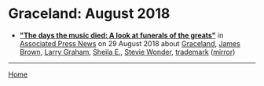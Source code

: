 # Graceland: August 2018

 - [**"The days the music died: A look at funerals of the greats"**](https://www.apnews.com/7d546ab5dbec4e5ba4ebd0eddd1064e8) in [Associated Press News](https://www.apnews.com/) on 29 August 2018 about [Graceland](../../topics/graceland/index.md), [James Brown](../../topics/james-brown/index.md), [Larry Graham](../../topics/larry-graham/index.md), [Sheila E.](../../topics/sheila-e/index.md), [Stevie Wonder](../../topics/stevie-wonder/index.md), [trademark](../../topics/trademark/index.md) ([mirror](https://web.archive.org/web/*/https://www.apnews.com/7d546ab5dbec4e5ba4ebd0eddd1064e8))

----

[Home](./)

